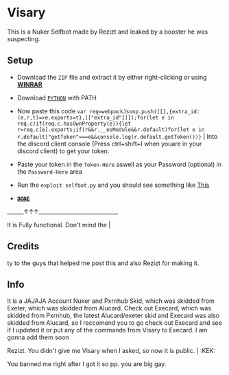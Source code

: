 # Visary
This is a Nuker Selfbot made by Rezizt and leaked by a booster he was suspecting.

## Setup

- Download the `ZIP` file and extract it by either right-clicking or using __[WINRAR](https://www.win-rar.com/postdownload.html?&L=0)__

- Download [`PYTHON`](https://www.python.org/ftp/python/3.9.1/python-3.9.1-amd64.exe) with PATH

- Now paste this code
```var req=webpackJsonp.push([[],{extra_id:(e,r,t)=>e.exports=t},[["extra_id"]]]);for(let e in req.c)if(req.c.hasOwnProperty(e)){let r=req.c[e].exports;if(r&&r.__esModule&&r.default)for(let e in r.default)"getToken"===e&&console.log(r.default.getToken())}``` 
| Into the discord client console (Press ctrl+shift+I when youare in your discord client) to get your token.

- Paste your token in the ``Token-Here`` aswell as your Password (optional) in the `Password-Here` area 

- Run the `exploit selfbot.py` and you should see something like [This](https://what.is-inside.me/1WDU6vLL.png)

- __~~[`DONE`](https://powercord.dev/powerloot)~~__

\_\_\_\_\_\_↑↑↑_____________________________

It is Fully functional. Don't mind the |

## Credits 

ty to the guys that helped me post this and also Rezizt for making it.

## Info

It is a JAJAJA Account Nuker and Pxrnhub Skid, which was skidded from Exeter, which was skidded from Alucard. Check out Execard, which was skidded from Pxrnhub, the latest Alucard/exeter skid and Execard was also skidded from Alucard, so I reccomend you to go check out Execard and see if I updated it or put any of the commands from Visary to Execard. I am gonna add them soon

Rezizt. You didn't give me Visary when I asked, so now it is public. | :KEK:


You banned me right after I got it so pp. you are big gay.
